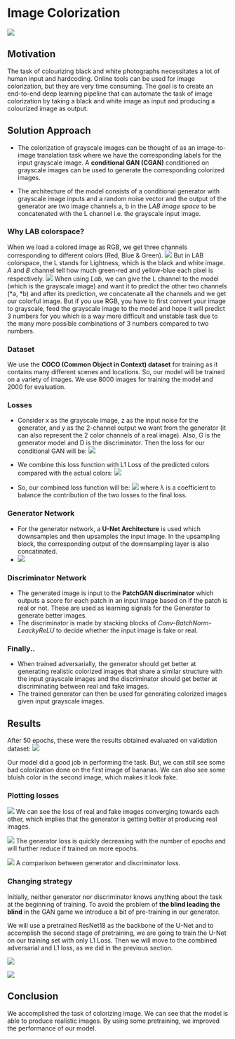 # Image Colorization

![](https://i.imgur.com/jcIQBO3.jpg)

## Motivation
The task of colourizing black and white photographs necessitates a lot of human input and hardcoding. Online tools can be used for image colorization, but they are very time consuming. The goal is to create an end-to-end deep learning pipeline that can automate the task of image colorization by taking a black and white image as input and producing a colourized image as output.

## Solution Approach
- The colorization of grayscale images can be thought of as an image-to-image translation task where we have the corresponding labels for the input grayscale image. A **conditional GAN (CGAN)** conditioned on grayscale images can be used to generate the corresponding colorized images.


- The architecture of the model consists of a conditional generator with grayscale image inputs and a random noise vector and the output of the generator are two image channels a, b in the *LAB image space* to be concatenated with the L channel i.e. the grayscale input image.
### Why LAB colorspace?
When we load a colored image as RGB, we get three channels corresponding to different colors (Red, Blue & Green).
![](https://i.imgur.com/6ME9L79.png)
But in LAB colorspace, the L stands for Lightness, which is the black and white image. *A* and *B* channel tell how much green-red and yellow-blue each pixel is respectively. 
![](https://i.imgur.com/ZmyTggA.png)
When using *Lab*, we can give the L channel to the model (which is the grayscale image) and want it to predict the other two channels (*a, *b) and after its prediction, we concatenate all the channels and we get our colorful image.
But if you use RGB, you have to first convert your image to grayscale, feed the grayscale image to the model and hope it will predict 3 numbers for you which is a way more difficult and unstable task due to the many more possible combinations of 3 numbers compared to two numbers.

### Dataset 
We use the **COCO (Common Object in Context) dataset** for training as it contains many different scenes and locations. So, our model will be trained on a variety of images. We use 8000 images for training the model and 2000 for evaluation.

### Losses
- Consider x as the grayscale image, z as the input noise for the generator, and y as the 2-channel output we want from the generator (it can also represent the 2 color channels of a real image). Also, G is the generator model and D is the discriminator. Then the loss for our conditional GAN will be:
![](https://i.imgur.com/2j2g6tq.png)

- We combine this loss function with L1 Loss of the predicted colors compared with the actual colors:
![](https://i.imgur.com/cnBoNNG.png)

- So, our combined loss function will be:
![](https://i.imgur.com/6bkwrfI.png)
where λ is a coefficient to balance the contribution of the two losses to the final loss. 

### Generator Network
- For the generator network, a **U-Net Architecture** is used which downsamples and then upsamples the input image. In the upsampling block, the corresponding output of the downsampling layer is also concatinated.
- ![](https://i.imgur.com/kqdeNkK.png)
 
### Discriminator Network 
- The generated image is input to the **PatchGAN discriminator** which outputs a score for each patch in an input image based on if the patch is real or not. These are used as learning signals for the Generator to generate better images.
- The discriminator is made by stacking blocks of *Conv-BatchNorm-LeackyReLU* to decide whether the input image is fake or real.

### Finally.. 
- When trained adversarially, the generator should get better at generating realistic colorized images that share a similar structure with the input grayscale images and the discriminator should get better at discriminating between real and fake images.
- The trained generator can then be used for generating colorized images given input grayscale images.

## Results
After 50 epochs, these were the results obtained evaluated on validation dataset:
![](https://i.imgur.com/27RwT4J.png)

Our model did a good job in performing the task. But, we can still see some bad colorization done on the first image of bananas. We can also see some bluish color in the second image, which makes it look fake.

### Plotting losses

![](https://i.imgur.com/ga6x45b.png)
We can see the loss of real and fake images converging towards each other, which implies that the generator is getting better at producing real images.

![](https://i.imgur.com/drlOUVK.png)
The generator loss is quickly decreasing with the number of epochs and will further reduce if trained on more epochs.

![](https://i.imgur.com/AQgtaVM.png)
A comparison between generator and discriminator loss.

### Changing strategy
Initially, neither generator nor discriminator knows anything about the task at the beginning of training. To avoid the problem of **the blind leading the blind** in the GAN game we introduce a bit of pre-training in our generator.

We will use a pretrained ResNet18 as the backbone of the U-Net and to accomplish the second stage of pretraining, we are going to train the U-Net on our training set with only L1 Loss. Then we will move to the combined adversarial and L1 loss, as we did in the previous section.

![](https://i.imgur.com/fe7KCPN.png)

![](https://i.imgur.com/7AROPTn.png)


## Conclusion 
We accomplished the task of colorizing image. We can see that the model is able to produce realistic images. By using some pretraining, we improved the performance of our model.

